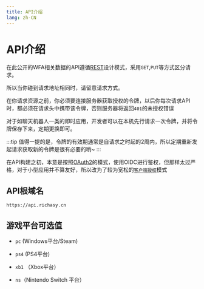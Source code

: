 ```yaml
---
title: API介绍
lang: zh-CN
---
```


# API介绍

在此公开的WFA相关数据的API遵循[REST](https://baike.baidu.com/item/rest/6330506?fr=aladdin)设计模式，采用`GET`,`PUT`等方式区分请求。

所以当你碰到请求地址相同时，请留意请求方式。

在你请求资源之前，你必须要连接服务器获取授权的令牌，以后你每次请求API时，都必须在请求头中携带该令牌，否则服务器将返回`401`的未授权错误

对于如聊天机器人一类的即时应用，开发者可以在本机先行请求一次令牌，并将令牌保存下来，定期更换即可。

:::tip
值得一提的是，令牌的有效期通常是自请求之时起的2周内，所以定期重新发起请求获取新的令牌是很有必要的哟~
:::

在API构建之初，本意是按照[OAuth2](http://www.ruanyifeng.com/blog/2014/05/oauth_2_0.html)的模式，使用OIDC进行鉴权，但那样太过严格，对于小型应用并不算友好，所以改为了较为宽松的<abbr title="Client Credentials">`客户端授权`</abbr>模式

## API根域名

`https://api.richasy.cn`

## 游戏平台可选值

- `pc` (Windows平台/Steam)

- `ps4` (PS4平台)

- `xb1` （Xbox平台）

- `ns`（Nintendo Switch 平台）